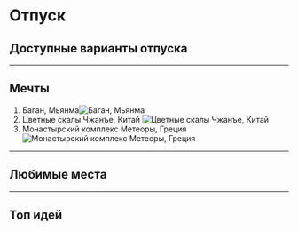 # Отпуск

## Доступные варианты отпуска
---

## Мечты
1. Баган, Мьянма![Баган, Мьянма](Bagan.jpg)
2. Цветные скалы Чжанъе, Китай ![Цветные скалы Чжанъе, Китай](%D1%81%D0%BA%D0%B0%D0%BB%D1%8B-%D0%BA%D0%B8%D1%82%D0%B0%D0%B93.jpg)
3. Монастырский комплекс Метеоры, Греция ![Монастырский комплекс Метеоры, Греция](%D0%93%D1%80%D0%B5%D1%87%D0%B5%D1%81%D0%BA%D0%B8%D0%B5_%D0%9C%D0%B5%D1%82%D0%B5%D0%BE%D1%80%D1%8B.jpg)
---

## Любимые места
---

## Топ идей